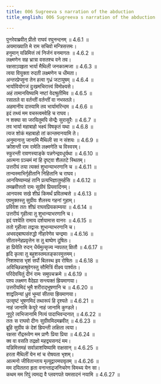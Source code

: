 ```yaml
---
title: 006 Sugreeva s narration of the abduction
title_english: 006 Sugreeva s narration of the abduction

---
```

<div class="audioEmbed"  caption="श्रीराम-हरिसीताराममूर्ति-घनपाठिभ्यां वचनम्" src="https://archive.org/download/Ramayana-recitation-Sriram-harisItArAmamUrti-Ghanapaati-v2/Kanda_4/Kanda_4_KSK-006-Sita_Abharana_Darshanam_0.mp3"></div>

  
पुनरेवाब्रवीत् प्रीतो राघवं रघुनन्दनम् ॥ 4.6.1 ॥   
अयमाख्याति मे राम सचिवो मन्त्रिसत्तमः।  
हनुमान् यन्निमित्तं त्वं निर्जनं वनमागतः ॥ 4.6.2 ॥   
लक्ष्मणेन सह भ्रात्रा वसतश्च वने तव।  
रक्षसाऽपहृता भार्या मैथिली जनकात्मजा ॥ 4.6.3 ॥   
त्वया वियुक्ता रुदती लक्ष्मणेन च धीमता।  
अन्तरप्रेप्सुना तेन हत्वा गृध्रं जटायुषम् ॥ 4.6.4 ॥   
भार्यावियोगजं दुःखमचिरात्त्वं विमोक्ष्यसे।  
अहं तामानयिष्यामि नष्टां वेदश्रुतीमिव ॥ 4.6.5 ॥   
रसातले वा वर्तन्तीं वर्तन्तीं वा नभस्तले।  
अहमानीय दास्यामि तव भार्यामरिन्दम ॥ 4.6.6 ॥   
इदं तथ्यं मम वचस्त्वमवेहि च राघव।  
न शक्या सा जरयितुमपि सेन्द्रैः सुरासुरैः ॥ 4.6.7 ॥   
तव भार्या महाबाहो भक्ष्यं विषकृतं यथा ॥ 4.6.8 ॥   
त्यज शोकं महाबाहो तां कान्तमानयामि ते।  
अनुमानात्तु जानामि मैथिली सा न संशयः ॥ 4.6.9 ॥   
क्रोशन्ती राम रामेति लक्ष्मणेति च विस्वरम्।  
स्फुरन्ती रावणस्याङ्के पन्नगेन्द्रवधूर्यथा ॥ 4.6.10 ॥   
आत्मना प़ञ्चमं मां हि दृष्ट्वा शैलतटे स्थितम्।  
उत्तरीयं तया त्यक्तं शुभान्याभरणानि च ॥ 4.6.11 ॥   
तान्यस्माभिर्गृहीतानि निहितानि च राघव।  
आनयिष्याम्यहं तानि प्रत्यभिज्ञातुमर्हसि ॥ 4.6.12 ॥   
तमब्रवीत्ततो रामः सुग्रीवं प्रियवादिनम्।  
आनयस्व सखे शीघ्रं किमर्थं प्रविलम्बसे ॥ 4.6.13 ॥   
एवमुक्तस्तु सुग्रीवः शैलस्य गहनां गुहाम्।  
प्रविवेश ततः शीघ्रं राघवप्रियकाम्यया ॥ 4.6.14 ॥   
उत्तरीयं गृहीत्वा तु शुभान्याभरणानि च।  
इदं पश्येति रामाय दर्शयामास वानरः ॥ 4.6.15 ॥   
ततो गृहीत्वा तद्वासः शुभान्याभरणानि च।  
अभवद्बाष्पसंरुद्धो नीहारेणेव चन्द्रमाः ॥ 4.6.16 ॥   
सीतास्नेहप्रवृत्तेन स तु बाष्पेण दूषितः।  
हा प्रियेति रुदन् धैर्यमुत्सृज्य न्यपतत् क्षितौ ॥ 4.6.17 ॥   
हृदि कृत्वा तु बहुशस्तमलङ्कारमुत्तमम्।  
निशश्वास भृशं सर्पो बिलस्थ इव रोषितः ॥ 4.6.18 ॥   
अविच्छिन्नाश्रुवेगस्तु सौमित्रिं वीक्ष्य पार्श्वतः।  
परिदेवयितुं दीनं रामः समुपचक्रमे ॥ 4.6.19 ॥   
पश्य लक्ष्मण वैदेह्या सन्त्यक्तं ह्रियमाणया।  
उत्तरीयमिदं भूमै शरीराद्भूषणानि च ॥ 4.6.20 ॥   
शाद्वलिन्यां ध्रुवं भूम्यां सीतया ह्रियमाणया।  
उत्सृष्टं भूषणमिदं तथारूपं हि दृश्यते ॥ 4.6.21 ॥   
नाहं जानामि केयूरे नाहं जानामि कुण्डले।  
नूपुरे त्वभिजानामि नित्यं पादाभिवन्दनात् ॥ 4.6.22 ॥   
ततः स राघवो दीनः सुग्रीवमिदमब्रवीत् ॥ 4.6.23 ॥   
ब्रूहि सुग्रीव कं देशं ह्रियन्ती लक्षिता त्वया।  
रक्षसा रौद्ररूपेण मम प्राणैः प्रिया प्रिया ॥ 4.6.24 ॥   
क्व वा वसति तद्रक्षो महद्व्यसनदं मम।  
यन्निमित्तमहं सर्वान्नाशयिष्यामि राक्षसान् ॥ 4.6.25 ॥   
हरता मैथिलीं येन मां च रोषयता भृशम्।  
आत्मनो जीवितान्ताय मृत्युद्वारमपावृतम् ॥ 4.6.26 ॥   
मम दयिततरा हृता वनान्ताद्रजनिचरेण विमथ्य येन सा।  
कथम मम रिपुं त्वमद्य वै प्लवगपते यमसादनं नयामि ॥ 4.6.27 ॥   